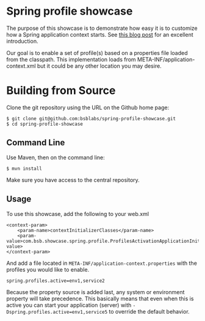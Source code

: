 # Spring profile showcase

The purpose of this showcase is to demonstrate how easy it is to customize how a Spring application context starts. See [this blog post](http://blog.springsource.com/2011/02/15/spring-3-1-m1-unified-property-management/) for an excellent introduction.

Our goal is to enable a set of profile(s) based on a properties file loaded from the classpath. This implementation loads from META-INF/application-context.xml but it could be any other location you may desire.

# Building from Source

Clone the git repository using the URL on the Github home page:

    $ git clone git@github.com:bsblabs/spring-profile-showcase.git
    $ cd spring-profile-showcase

## Command Line

Use Maven, then on the command line:

    $ mvn install

Make sure you have access to the central repository.

## Usage

To use this showcase, add the following to your web.xml

    <context-param>
        <param-name>contextInitializerClasses</param-name>
        <param-value>com.bsb.showcase.spring.profile.ProfilesActivationApplicationInitializer</param-value>
    </context-param>

And add a file located in `META-INF/application-context.properties` with the profiles you would like to enable.

    spring.profiles.active=env1,service2

Because the property source is added last, any system or environment property will take precedence. This basically means that even when this is active you can start your application (server) with `-Dspring.profiles.active=env1,service5` to override the default behavior.

